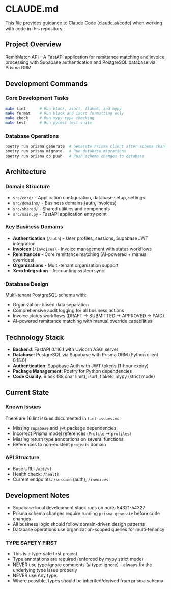 # CLAUDE.md

This file provides guidance to Claude Code (claude.ai/code) when working with code in this repository.

## Project Overview

RemitMatch API - A FastAPI application for remittance matching and invoice processing with Supabase authentication and PostgreSQL database via Prisma ORM.

## Development Commands

### Core Development Tasks
```bash
make lint      # Run black, isort, flake8, and mypy
make format    # Run black and isort formatting only  
make check     # Run mypy type checking
make test      # Run pytest test suite
```

### Database Operations
```bash
poetry run prisma generate  # Generate Prisma client after schema changes
poetry run prisma migrate   # Run database migrations
poetry run prisma db push   # Push schema changes to database
```

## Architecture

### Domain Structure
- `src/core/` - Application configuration, database setup, settings
- `src/domains/` - Business domains (auth, invoices)
- `src/shared/` - Shared utilities and components
- `src/main.py` - FastAPI application entry point

### Key Business Domains
- **Authentication** (`/auth`) - User profiles, sessions, Supabase JWT integration
- **Invoices** (`/invoices`) - Invoice management with status workflows
- **Remittances** - Core remittance matching (AI-powered + manual overrides)
- **Organizations** - Multi-tenant organization support
- **Xero Integration** - Accounting system sync

### Database Design
Multi-tenant PostgreSQL schema with:
- Organization-based data separation
- Comprehensive audit logging for all business actions
- Invoice status workflows (DRAFT → SUBMITTED → APPROVED → PAID)
- AI-powered remittance matching with manual override capabilities

## Technology Stack

- **Backend**: FastAPI 0.116.1 with Uvicorn ASGI server
- **Database**: PostgreSQL via Supabase with Prisma ORM (Python client 0.15.0)
- **Authentication**: Supabase Auth with JWT tokens (1-hour expiry)
- **Package Management**: Poetry for Python dependencies
- **Code Quality**: Black (88 char limit), isort, flake8, mypy (strict mode)

## Current State

### Known Issues
There are 16 lint issues documented in `lint-issues.md`:
- Missing `supabase` and `jwt` package dependencies
- Incorrect Prisma model references (`Profile` → `profiles`)
- Missing return type annotations on several functions
- References to non-existent `projects` domain

### API Structure
- Base URL: `/api/v1`
- Health check: `/health`
- Current endpoints: `/session` (auth), `/invoices`

## Development Notes

- Supabase local development stack runs on ports 54321-54327
- Prisma schema changes require running `prisma generate` before code changes
- All business logic should follow domain-driven design patterns
- Database operations use organization-scoped queries for multi-tenancy

### TYPE SAFETY FIRST ###
- This is a type-safe first project.
- Type annotations are required (enforced by mypy strict mode)
- NEVER use type ignore comments (# type: ignore) - always fix the underlying type issue properly
- NEVER use Any type.
- Where possible, types should be inherited/derived from prisma schema